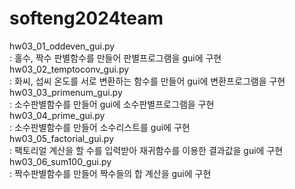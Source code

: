# softeng2024team
hw03_01_oddeven_gui.py  
: 홀수, 짝수 판별함수를 만들어 판별프로그램을 gui에 구현  
hw03_02_temptoconv_gui.py  
: 화씨, 섭씨 온도를 서로 변환하는 함수를 만들어 gui에 변환프로그램을 구현  
hw03_03_primenum_gui.py  
: 소수판별함수를 만들어 gui에 소수판별프로그램을 구현  
hw03_04_prime_gui.py  
: 소수판별함수를 만들어 소수리스트를 gui에 구현  
hw03_05_factorial_gui.py  
: 팩토리얼 계산을 할 수를 입력받아 재귀함수를 이용한 결과값을 gui에 구현  
hw03_06_sum100_gui.py  
: 짝수판별함수를 만들어 짝수들의 합 계산을 gui에 구현  
